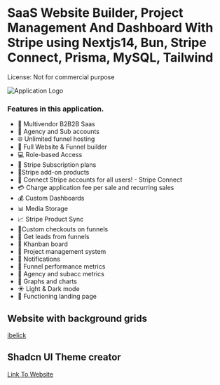 # SaaS Website Builder, Project Management And Dashboard With Stripe using Nextjs14, Bun, Stripe Connect, Prisma, MySQL, Tailwind

License: Not for commercial purpose

![Application Logo](https://storage.googleapis.com/msgsndr/0wtSXexlPhMN1945ooxW/media/65b7c3d24660477daf3d6708.png)

### Features in this application.
- 🤯 Multivendor B2B2B Saas
- 🏢 Agency and Sub accounts
- 🌐 Unlimited funnel hosting
- 🚀 Full Website & Funnel builder
- 💻 Role-based Access
- 🔄 Stripe Subscription plans
- 🛒Stripe add-on products
- 🔐 Connect Stripe accounts for all users! - Stripe Connect
- 💳 Charge application fee per sale and recurring sales
- 💰 Custom Dashboards
- 📊 Media Storage
- 📈 Stripe Product Sync
- 📌Custom checkouts on funnels
- 📢 Get leads from funnels
- 🎨 Khanban board
- 📂 Project management system
- 🔗 Notifications
- 📆 Funnel performance metrics
- 🧾 Agency and subacc metrics
- 🌙 Graphs and charts
- ☀️ Light & Dark mode
- 📄 Functioning landing page


## Website with background grids
[ibelick](https://bg.ibelick.com/)

## Shadcn UI Theme creator
[Link To Website](https://gradient.page/tools/shadcn-ui-theme-generator)
